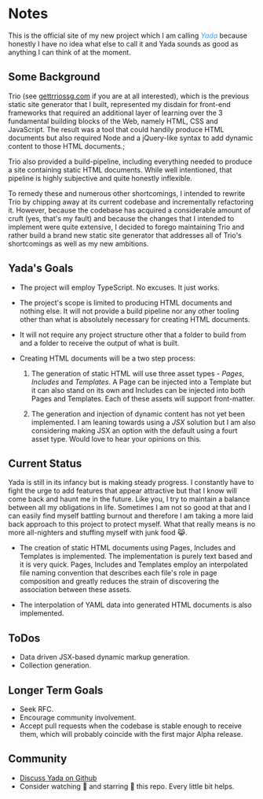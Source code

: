 # Notes

This is the official site of my new project which I am calling <span style="color: #33A2FF">_Yada_</span> because honestly I have no idea what else to call it and Yada sounds as good as anything I can think of at the moment.

## Some Background

Trio (see <span style="color:#33A2FF"><a href="https://gettriossg.com">gettrriossg.com</a></span> if you are at all interested</span>), which is the previous static site generator that I built, represented my disdain for front-end frameworks that required an additional layer of learning over the 3 fundamental building blocks of the Web, namely HTML, CSS and JavaScript. The result was a tool that could handily produce HTML documents but also required Node and a jQuery-like syntax to add dynamic content to those HTML documents.;

Trio also provided a build-pipeline, including everything needed to produce a site containing static HTML documents. While well intentioned, that pipeline is highly subjective and quite honestly inflexible.

To remedy these and numerous other shortcomings, I intended to rewrite Trio by chipping away at its current codebase and incrementally refactoring it. However, because the codebase has acquired a considerable amount of cruft (yes, that's my fault) and because the changes that I intended to implement were quite extensive, I decided to forego maintaining Trio and rather build a brand new static site generator that addresses all of Trio's shortcomings as well as my new ambitions.

## Yada's Goals

- The project will employ TypeScript. No excuses. It just works.

- The project's scope is limited to producing HTML documents and nothing else. It will not provide a build pipeline nor any other tooling other than what is absolutely necessary for creating HTML documents.

- It will not require any project structure other that a folder to build from and a folder to receive the output of what is built.

- Creating HTML documents will be a two step process:

    1. The generation of static HTML will use three asset types - _Pages_, _Includes_ and _Templates_. A Page can be injected into a Template but it can also stand on its own and Includes can be injected into both Pages and Templates. Each of these assets will support front-matter.

    2. The generation and injection of dynamic content has not yet been implemented. I am leaning towards using a _JSX_ solution but I am also considering making JSX an option with the default using a fourt asset type. Would love to hear your opinions on this.

## Current Status

Yada is still in its infancy but is making steady progress. I constantly have to fight the urge to add features that appear attractive but that I know will come back and haunt me in the future. Like you, I try to maintain a balance between all my obligations in life. Sometimes I am not so good at that and I can easily find myself battling burnout and therefore I am taking a more laid back approach to this project to protect myself. What that really means is no more all-nighters and stuffing myself with junk food 😹.

- The creation of static HTML documents using Pages, Includes and Templates is implemented. The implementation is purely text based and it is very quick. Pages, Includes and Templates employ an interpolated file naming convention that describes each file's role in page composition and greatly reduces the strain of discovering the association between these assets.

- The interpolation of YAML data into generated HTML documents is also implemented.

## ToDos

- Data driven JSX-based dynamic markup generation.
- Collection generation.

## Longer Term Goals

- Seek RFC.
- Encourage community involvement.
- Accept pull requests when the codebase is stable enough to receive them, which will probably coincide with the first major Alpha release.

## Community

- [ Discuss Yada on Github ](https://github.com/4awpawz/yada/discussions)
- Consider watching 👀 and starring 🌟 this repo. Every little bit helps.
